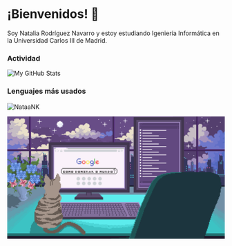 # ¡Bienvenidos! 👋
Soy Natalia Rodríguez Navarro y estoy estudiando Igeniería Informática en la Universidad Carlos III de Madrid.

### Actividad
![My GitHub Stats](https://github-readme-stats.vercel.app/api?username=NataaNK&show_icons=true&theme=transparent)

### Lenguajes más usados
<p><img align="center" src="https://github-readme-stats.vercel.app/api/top-langs?username=NataaNK&show_icons=true&locale=en&layout=compact" alt="NataaNK" /></p>

![](https://github.com/NataaNK/NataaNK/blob/main/Pixilart%20-%20Live%20on.gif)
